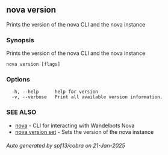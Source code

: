 ## nova version

Prints the version of the nova CLI and the nova instance

### Synopsis

Prints the version of the nova CLI and the nova instance

```
nova version [flags]
```

### Options

```
  -h, --help      help for version
  -v, --verbose   Print all available version information.
```

### SEE ALSO

* [nova](nova.md)	 - CLI for interacting with Wandelbots Nova
* [nova version set](nova_version_set.md)	 - Sets the version of the nova instance

###### Auto generated by spf13/cobra on 21-Jan-2025
